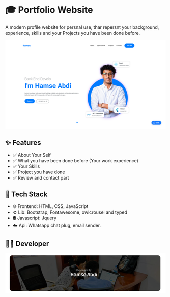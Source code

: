 # 🎓 Portfolio Website

A modern profile website for persnal use, thar repersnt your background, experience, skills and your Projects you have been done before.

![Project Screenshot](./img/home.png)



## ✨ Features

- ✅ About Your Self
- ✅ What you have been done before (Your work experience)
- ✅ Your Skills 
- ✅ Project you have done
- ✅ Review and contact part



## 🔧 Tech Stack

- 🌐 Frontend: HTML, CSS, JavaScript
- ⚙️ Lib: Bootstrap, Fontawesome, owlcrousel and typed
- 🛢  Javascript: Jquery
- ☁️ Api: Whatsapp chat plug, email sender.

## 👨‍💻 Developer

![Project Screenshot](./img/cov.png)